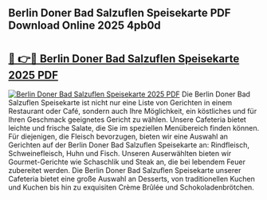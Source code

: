 ## Berlin Doner Bad Salzuflen Speisekarte PDF Download Online 2025 4pb0d

# <h2><a href="http://gcaxl1j.nevu.top/?p=Berlin+Doner+Bad+Salzuflen+Speisekarte">🔗 👉🔴 Berlin Doner Bad Salzuflen Speisekarte 2025 PDF</a></h2>

[![Berlin Doner Bad Salzuflen Speisekarte 2025 PDF](https://i.imgur.com/dBaPXMq.png)](http://gcaxl1j.nevu.top/?p=Berlin+Doner+Bad+Salzuflen+Speisekarte)
Die Berlin Doner Bad Salzuflen Speisekarte ist nicht nur eine Liste von Gerichten in einem Restaurant oder Café, sondern auch Ihre Möglichkeit, ein köstliches und für Ihren Geschmack geeignetes Gericht zu wählen. Unsere Cafeteria bietet leichte und frische Salate, die Sie im speziellen Menübereich finden können. Für diejenigen, die Fleisch bevorzugen, bieten wir eine Auswahl an Gerichten auf der Berlin Doner Bad Salzuflen Speisekarte an: Rindfleisch, Schweinefleisch, Huhn und Fisch. Unseren Auserwählten bieten wir Gourmet-Gerichte wie Schaschlik und Steak an, die bei lebendem Feuer zubereitet werden. Die Berlin Doner Bad Salzuflen Speisekarte unserer Cafeteria bietet eine große Auswahl an Desserts, von traditionellen Kuchen und Kuchen bis hin zu exquisiten Crème Brûlée und Schokoladenbrötchen.
